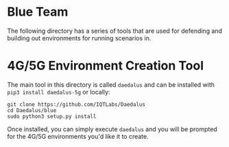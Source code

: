 # Blue Team
The following directory has a series of tools that are used for defending and building out environments for running scenarios in.

# 4G/5G Environment Creation Tool
The main tool in this directory is called `daedalus` and can be installed with `pip3 install daedalus-5g` or locally:
```
git clone https://github.com/IQTLabs/Daedalus
cd Daedalus/blue
sudo python3 setup.py install
```

Once installed, you can simply execute `daedalus` and you will be prompted for the 4G/5G environments you'd like it to create.
